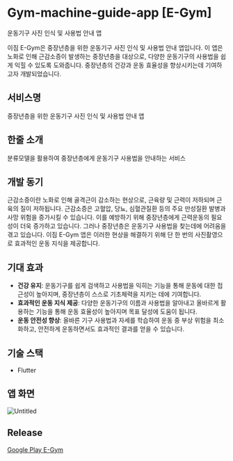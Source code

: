 # Gym-machine-guide-app [E-Gym]
운동기구 사진 인식 및 사용법 안내 앱

이짐 E-Gym은 중장년층을 위한 운동기구 사진 인식 및 사용법 안내 앱입니다. 이 앱은 노화로 인해 근감소증이 발생하는 중장년층을 대상으로, 다양한 운동기구의 사용법을 쉽게 익힐 수 있도록 도와줍니다. 중장년층의 건강과 운동 효율성을 향상시키는데 기여하고자 개발되었습니다.

## 서비스명
중장년층을 위한 운동기구 사진 인식 및 사용법 안내 앱

## 한줄 소개
분류모델을 활용하여 중장년층에게 운동기구 사용법을 안내하는 서비스

## 개발 동기
근감소증이란 노화로 인해 골격근이 감소하는 현상으로, 근육량 및 근력이 저하되며 근육의 질이 저하됩니다. 근감소증은 고혈압, 당뇨, 심혈관질환 등의 주요 만성질환 발병과 사망 위험을 증가시킬 수 있습니다. 이를 예방하기 위해 중장년층에게 근력운동의 필요성이 더욱 증가하고 있습니다. 그러나 중장년층은 운동기구 사용법을 찾는데에 어려움을 겪고 있습니다. 이짐 E-Gym 앱은 이러한 현상을 해결하기 위해 단 한 번의 사진촬영으로 효과적인 운동 지식을 제공합니다.

## 기대 효과

- **건강 유지**: 운동기구를 쉽게 검색하고 사용법을 익히는 기능을 통해 운동에 대한 접근성이 높아지며, 중장년층이 스스로 기초체력을 지키는 데에 기여합니다.
- **효과적인 운동 지식 제공**: 다양한 운동기구의 이름과 사용법을 알아내고 올바르게 활용하는 기능을 통해 운동 효율성이 높아지며 목표 달성에 도움이 됩니다.
- **운동 안전성 향상**: 올바른 기구 사용법과 자세를 학습하여 운동 중 부상 위험을 최소화하고, 안전하게 운동하면서도 효과적인 결과를 얻을 수 있습니다.

## 기술 스택

- Flutter

## 앱 화면
![Untitled](https://github.com/2023-EGym/Gym-machine-guide-app/assets/108528803/0937a7d5-9ca9-4487-a484-132335732336)

## Release

[Google Play E-Gym](https://play.google.com/store/apps/details?id=com.newbie.e_gym)
